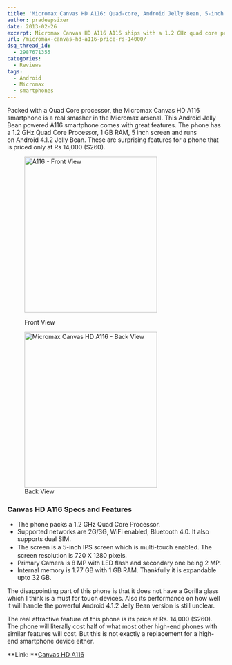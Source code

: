 ```yaml
---
title: 'Micromax Canvas HD A116: Quad-core, Android Jelly Bean, 5-inch display, priced at Rs. 14000'
author: pradeepsixer
date: 2013-02-26
excerpt: Micromax Canvas HD A116 A116 ships with a 1.2 GHz quad core processor , 1 GB RAM, 5-inch screen, Android 4.1.2 Jelly Bean and is priced at Rs. 14000
url: /micromax-canvas-hd-a116-price-rs-14000/
dsq_thread_id:
  - 2987671355
categories:
  - Reviews
tags:
  - Android
  - Micromax
  - smartphones
---
```

Packed with a Quad Core processor, the Micromax Canvas HD A116 smartphone is a real smasher in the Micromax arsenal. This Android Jelly Bean powered A116 smartphone comes with great features. The phone has a 1.2 GHz Quad Core Processor, 1 GB RAM, 5 inch screen and runs on Android 4.1.2 Jelly Bean. These are surprising features for a phone that is priced only at Rs 14,000 ($260).<figure id="attachment_71601" style="width: 307px;" class="wp-caption aligncenter">

[<img class="wp-image-71601 " alt="A116 - Front View" src="http://cdn.devilsworkshop.org/files/2013/02/A116_HD1_M_1_2x-512x600.png" width="307" height="360" />][1]<figcaption class="wp-caption-text">Front View</figcaption></figure> <figure id="attachment_71602" style="width: 307px;" class="wp-caption aligncenter">[<img class=" wp-image-71602 " alt="Micromax Canvas HD A116 - Back View" src="http://cdn.devilsworkshop.org/files/2013/02/A116_HD1_M_2_2x-512x600.png" width="307" height="360" />][2]<figcaption class="wp-caption-text">Back View</figcaption></figure> 

### Canvas HD A116 Specs and Features

  * <strong style="font-size: 14px; line-height: 1.5;"></strong><span style="line-height: 14px;">The phone packs a 1.2 GHz Quad Core Processor.</span>
  * Supported networks are 2G/3G, WiFi enabled, Bluetooth 4.0. It also supports dual SIM.
  * <span style="font-size: 14px; line-height: 1.5;">The screen is a 5-inch IPS screen which is multi-touch enabled. The screen resolution is 720 X 1280 pixels.</span>
  * Primary Camera is 8 MP with LED flash and secondary one being 2 MP.
  * Internal memory is 1.77 GB with 1 GB RAM. Thankfully it is expandable upto 32 GB.

The disappointing part of this phone is that it does not have a Gorilla glass which I think is a must for touch devices. Also its performance on how well it will handle the powerful Android 4.1.2 Jelly Bean version is still unclear.

The real attractive feature of this phone is its price at Rs. 14,000 ($260). The phone will literally cost half of what most other high-end phones with similar features will cost. But this is not exactly a replacement for a high-end smartphone device either.

**Link: **<a href="http://www.micromaxinfo.com/mobiles/smartphones/canvas/A116-canvas-HD" onclick="_gaq.push(['_trackEvent', 'outbound-article', 'http://www.micromaxinfo.com/mobiles/smartphones/canvas/A116-canvas-HD', 'Canvas HD A116']);" >Canvas HD A116</a>

 [1]: http://cdn.devilsworkshop.org/files/2013/02/A116_HD1_M_1_2x.png
 [2]: http://cdn.devilsworkshop.org/files/2013/02/A116_HD1_M_2_2x.png
